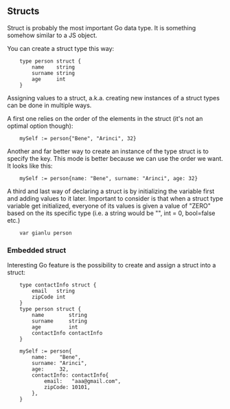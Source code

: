 ## Structs

Struct is probably the most important Go data type. It is something somehow similar to a JS object. <br>

You can create a struct type this way:

```
    type person struct {
        name    string
        surname string
        age     int
    }
```

Assigning values to a struct, a.k.a. creating new instances of a struct types can be done in multiple ways. <br>

A first one relies on the order of the elements in the struct (it's not an optimal option though):

```
    mySelf := person{"Bene", "Arinci", 32}
```

Another and far better way to create an instance of the type struct is to specify the key. This mode is better because we can use the order we want. It looks like this:

```
    mySelf := person{name: "Bene", surname: "Arinci", age: 32}
```

A third and last way of declaring a struct is by initializing the variable first and adding values to it later. Important to consider is that when a struct type variable get initialized, everyone of its values is given a value of "ZERO" based on the its specific type (i.e. a string would be "", int = 0, bool=false etc.)

```
    var gianlu person
```

### Embedded struct

Interesting Go feature is the possibility to create and assign a struct into a struct:

```
    type contactInfo struct {
        email   string
        zipCode int
    }
    type person struct {
        name        string
        surname     string
        age         int
        contactInfo contactInfo
    }

    mySelf := person{
		name:    "Bene",
		surname: "Arinci",
		age:     32,
		contactInfo: contactInfo{
			email:   "aaa@gmail.com",
			zipCode: 10101,
		},
	}
```
